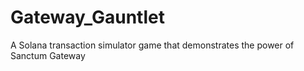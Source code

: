 # Gateway_Gauntlet
A Solana transaction simulator game that demonstrates the power of Sanctum Gateway
